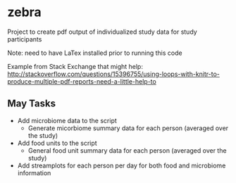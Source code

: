 # zebra
Project to create pdf output of individualized study data for study participants

Note: need to have LaTex installed prior to running this code

Example from Stack Exchange that might help: 
http://stackoverflow.com/questions/15396755/using-loops-with-knitr-to-produce-multiple-pdf-reports-need-a-little-help-to

## May Tasks 
* Add microbiome data to the script
  * Generate micorbiome summary data for each person (averaged over the study)
* Add food units to the script
  * General food unit summary data for each person (averaged over the study)
* Add streamplots for each person per day for both food and microbiome information
